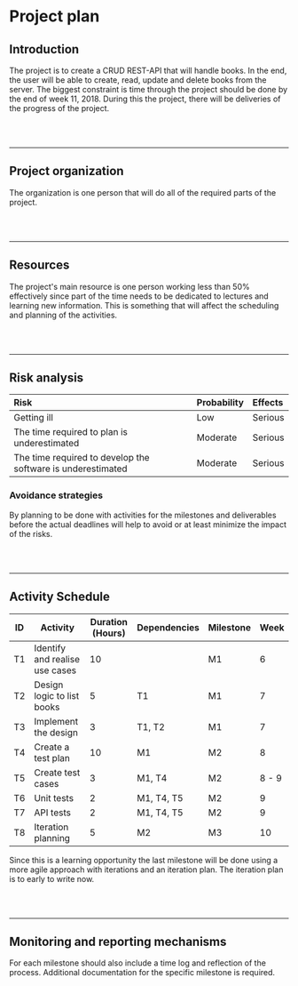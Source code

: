 # Project plan

## Introduction
The project is to create a CRUD REST-API that will handle books. In the end, the user will be able to create, read, update and delete books from the server. The biggest constraint is time through the project should be done by the end of week 11, 2018. During this the project, there will be deliveries of the progress of the project.

<br><br>
___

## Project organization
The organization is one person that will do all of the required parts of the project.

<br><br>
___

## Resources
The project's main resource is one person working less than 50% effectively since part of the time needs to be dedicated to lectures and learning new information. This is something that will affect the scheduling and planning of the activities.

<br><br>
___

## Risk analysis
|Risk                                                                                                           | Probability | Effects         |
|:--------------------------------------------------------------------------------------------------------------|:------------|:----------------|
| Getting ill                                                                                                   | Low         | Serious         |
| The time required to plan is underestimated                                                                   | Moderate    | Serious         |
| The time required to develop the software is underestimated                                                   | Moderate    | Serious         |

### Avoidance strategies
By planning to be done with activities for the milestones and deliverables before the actual deadlines will help to avoid or at least minimize the impact of the risks.

<br><br>
___

## Activity Schedule

| ID |Activity                                                                            | Duration (Hours) | Dependencies | Milestone | Week  |
|----|------------------------------------------------------------------------------------|-------------------|-------------|-----------|-------|
| T1 | Identify and realise use cases                                                     | 10                |             | M1        | 6     |
| T2 | Design logic to list books                                                         | 5                 | T1          | M1        | 7     |
| T3 | Implement the design                                                               | 3                 | T1, T2      | M1        | 7     |
| T4 | Create a test plan                                                                 | 10                | M1          | M2        | 8     |
| T5 | Create test cases                                                                  | 3                 | M1, T4      | M2        | 8 - 9 |
| T6 | Unit tests                                                                         | 2                 | M1, T4, T5  | M2        | 9     |
| T7 | API tests                                                                          | 2                 | M1, T4, T5  | M2        | 9     |
| T8 | Iteration planning                                                                 | 5                 | M2          | M3        | 10    |

Since this is a learning opportunity the last milestone will be done using a more agile approach with iterations and an iteration plan. The iteration plan is to early to write now.

<br><br>
___

## Monitoring and reporting mechanisms
For each milestone should also include a time log and reflection of the process. Additional documentation for the specific milestone is required. 
